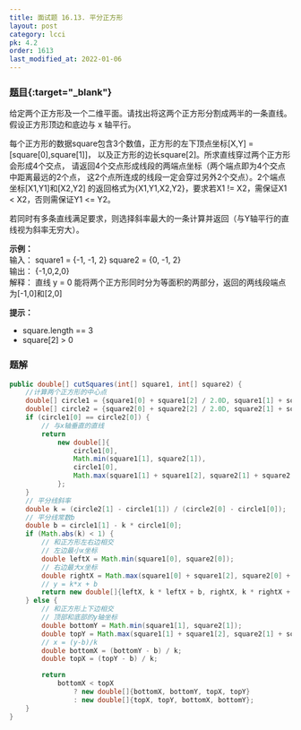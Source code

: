 ```yaml
---
title: 面试题 16.13. 平分正方形
layout: post
category: lcci
pk: 4.2
order: 1613
last_modified_at: 2022-01-06
---
```


### [题目](https://leetcode-cn.com/bisect-squares-lcci/){:target="_blank"}

给定两个正方形及一个二维平面。请找出将这两个正方形分割成两半的一条直线。假设正方形顶边和底边与 x 轴平行。

每个正方形的数据square包含3个数值，正方形的左下顶点坐标[X,Y] = [square[0],square[1]]，
以及正方形的边长square[2]。所求直线穿过两个正方形会形成4个交点，
请返回4个交点形成线段的两端点坐标（两个端点即为4个交点中距离最远的2个点，
这2个点所连成的线段一定会穿过另外2个交点）。2个端点坐标[X1,Y1]和[X2,Y2]
的返回格式为{X1,Y1,X2,Y2}，要求若X1 != X2，需保证X1 < X2，否则需保证Y1 <= Y2。

若同时有多条直线满足要求，则选择斜率最大的一条计算并返回（与Y轴平行的直线视为斜率无穷大）。

**示例：**  
输入： square1 = {-1, -1, 2} square2 = {0, -1, 2}  
输出： {-1,0,2,0}  
解释： 直线 y = 0 能将两个正方形同时分为等面积的两部分，返回的两线段端点为[-1,0]和[2,0]

**提示：**
- square.length == 3
- square[2] > 0

### 题解

```java
public double[] cutSquares(int[] square1, int[] square2) {
    //计算两个正方形的中心点
    double[] circle1 = {square1[0] + square1[2] / 2.0D, square1[1] + square1[2] / 2.0D};
    double[] circle2 = {square2[0] + square2[2] / 2.0D, square2[1] + square2[2] / 2.0D};
    if (circle1[0] == circle2[0]) {
        // 与x轴垂直的直线
        return
            new double[]{
                circle1[0],
                Math.min(square1[1], square2[1]),
                circle1[0],
                Math.max(square1[1] + square1[2], square2[1] + square2[2])
            };
    }
    // 平分线斜率
    double k = (circle2[1] - circle1[1]) / (circle2[0] - circle1[0]);
    // 平分线常数b
    double b = circle1[1] - k * circle1[0];
    if (Math.abs(k) < 1) {
        // 和正方形左右边相交
        // 左边最小x坐标
        double leftX = Math.min(square1[0], square2[0]);
        // 右边最大x坐标
        double rightX = Math.max(square1[0] + square1[2], square2[0] + square2[2]);
        // y = k*x + b
        return new double[]{leftX, k * leftX + b, rightX, k * rightX + b};
    } else {
        // 和正方形上下边相交
        // 顶部和底部的y轴坐标
        double bottomY = Math.min(square1[1], square2[1]);
        double topY = Math.max(square1[1] + square1[2], square2[1] + square2[2]);
        // x = (y-b)/k
        double bottomX = (bottomY - b) / k;
        double topX = (topY - b) / k;

        return
            bottomX < topX
                ? new double[]{bottomX, bottomY, topX, topY}
                : new double[]{topX, topY, bottomX, bottomY};
    }
}
```